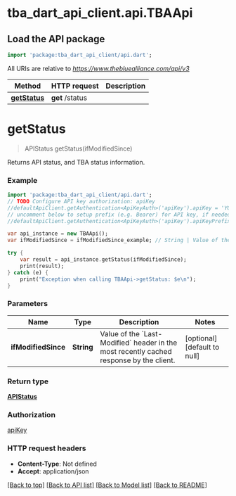 # tba_dart_api_client.api.TBAApi

## Load the API package
```dart
import 'package:tba_dart_api_client/api.dart';
```

All URIs are relative to *https://www.thebluealliance.com/api/v3*

Method | HTTP request | Description
------------- | ------------- | -------------
[**getStatus**](TBAApi.md#getStatus) | **get** /status | 


# **getStatus**
> APIStatus getStatus(ifModifiedSince)



Returns API status, and TBA status information.

### Example 
```dart
import 'package:tba_dart_api_client/api.dart';
// TODO Configure API key authorization: apiKey
//defaultApiClient.getAuthentication<ApiKeyAuth>('apiKey').apiKey = 'YOUR_API_KEY';
// uncomment below to setup prefix (e.g. Bearer) for API key, if needed
//defaultApiClient.getAuthentication<ApiKeyAuth>('apiKey').apiKeyPrefix = 'Bearer';

var api_instance = new TBAApi();
var ifModifiedSince = ifModifiedSince_example; // String | Value of the `Last-Modified` header in the most recently cached response by the client.

try { 
    var result = api_instance.getStatus(ifModifiedSince);
    print(result);
} catch (e) {
    print("Exception when calling TBAApi->getStatus: $e\n");
}
```

### Parameters

Name | Type | Description  | Notes
------------- | ------------- | ------------- | -------------
 **ifModifiedSince** | **String**| Value of the &#x60;Last-Modified&#x60; header in the most recently cached response by the client. | [optional] [default to null]

### Return type

[**APIStatus**](APIStatus.md)

### Authorization

[apiKey](../README.md#apiKey)

### HTTP request headers

 - **Content-Type**: Not defined
 - **Accept**: application/json

[[Back to top]](#) [[Back to API list]](../README.md#documentation-for-api-endpoints) [[Back to Model list]](../README.md#documentation-for-models) [[Back to README]](../README.md)

